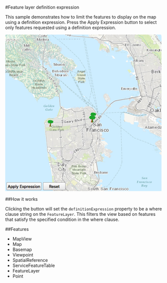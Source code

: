#Feature layer definition expression

This sample demonstrates how to limit the features to display on the map using a definition expression. Press the Apply Expression button to select only features requested using a definition expression. 

![](screenshot.png)

##How it works

Clicking the button will set the `definitionExpression` property to be a where clause string on the `FeatureLayer`. This filters the view based on features that satisfy the specified condition in the where clause.

##Features
- MapView
- Map
- Basemap
- Viewpoint
- SpatialReference
- ServiceFeatureTable
- FeatureLayer
- Point
